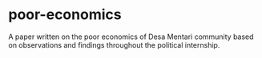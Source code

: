 # poor-economics
A paper written on the poor economics of Desa Mentari community based on observations and findings throughout the political internship.
